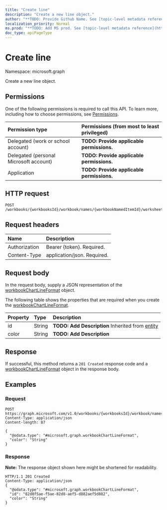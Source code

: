 ```yaml
---
title: "Create line"
description: "Create a new line object."
author: "**TODO: Provide Github Name. See [topic-level metadata reference](https://msgo.azurewebsites.net/add/document/guidelines/metadata.html#topic-level-metadata)**"
localization_priority: Normal
ms.prod: "**TODO: Add MS prod. See [topic-level metadata reference](https://msgo.azurewebsites.net/add/document/guidelines/metadata.html#topic-level-metadata)**"
doc_type: apiPageType
---
```


# Create line

Namespace: microsoft.graph

Create a new line object.

## Permissions
One of the following permissions is required to call this API. To learn more, including how to choose permissions, see [Permissions](/concepts/permissions-reference.md).

|Permission type|Permissions (from most to least privileged)|
|:---|:---|
|Delegated (work or school account)|**TODO: Provide applicable permissions.**|
|Delegated (personal Microsoft account)|**TODO: Provide applicable permissions.**|
|Application|**TODO: Provide applicable permissions.**|

## HTTP request

<!-- {
  "blockType": "ignored"
}
-->
``` http
POST /workbooks/{workbooksId}/workbook/names/{workbookNamedItemId}/worksheet/charts/{workbookChartId}/series/{workbookChartSeriesId}/format/line
```

## Request headers
|Name|Description|
|:---|:---|
|Authorization|Bearer {token}. Required.|
|Content-Type|application/json. Required.|

## Request body
In the request body, supply a JSON representation of the [workbookChartLineFormat](../resources/workbookchartlineformat.md) object.

The following table shows the properties that are required when you create the [workbookChartLineFormat](../resources/workbookchartlineformat.md).

|Property|Type|Description|
|:---|:---|:---|
|id|String|**TODO: Add Description** Inherited from [entity](../resources/entity.md)|
|color|String|**TODO: Add Description**|



## Response

If successful, this method returns a `201 Created` response code and a [workbookChartLineFormat](../resources/workbookchartlineformat.md) object in the response body.

## Examples

### Request
<!-- {
  "blockType": "request",
  "name": "create_workbookchartlineformat_from_"
}
-->
``` http
POST https://graph.microsoft.com/v1.0/workbooks/{workbooksId}/workbook/names/{workbookNamedItemId}/worksheet/charts/{workbookChartId}/series/{workbookChartSeriesId}/format/line
Content-Type: application/json
Content-length: 87

{
  "@odata.type": "#microsoft.graph.workbookChartLineFormat",
  "color": "String"
}
```


### Response
**Note:** The response object shown here might be shortened for readability.
<!-- {
  "blockType": "response",
  "truncated": true,
  "@odata.type": "microsoft.graph.workbookchartlineformat"
}
-->
``` http
HTTP/1.1 201 Created
Content-Type: application/json
{
  "@odata.type": "#microsoft.graph.workbookChartLineFormat",
  "id": "82d8f5ae-f5ae-82d8-aef5-d882aef5d882",
  "color": "String"
}
```

